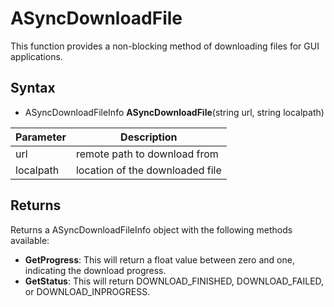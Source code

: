 # ASyncDownloadFile

This function provides a non-blocking method of downloading files for GUI applications.

## Syntax

- ASyncDownloadFileInfo **ASyncDownloadFile**(string url, string localpath)

| Parameter | Description |
|---|---|
| url | remote path to download from |
| localpath | location of the downloaded file |

## Returns

Returns a ASyncDownloadFileInfo object with the following methods available:

- **GetProgress**: This will return a float value between zero and one, indicating the download progress.
- **GetStatus**: This will return DOWNLOAD_FINISHED, DOWNLOAD_FAILED, or DOWNLOAD_INPROGRESS.
